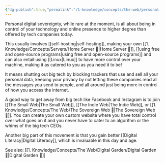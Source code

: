 ```yaml
---
{"dg-publish":true,"permalink":"/1-knowledge/concepts/the-web/personal-digital-sovereignty/","tags":["Personal-Digital-Sovereignty","privacy","indie-web","#main-concept","#buddhist-teachings","#tech"],"created":"2025-07-14T18:01:40.333+10:00","updated":"2025-07-25T12:49:38.004+10:00"}
---
```



Personal digital sovereignty, while rare at the moment, is all about being in control of your technology and online presence to higher degree than offered by tech companies today. 

This usually involves [[self-hosting\|self-hosting]], making your own [[1. Knowledge/Concepts/Servers/Home Server 🌳\|Home Server 🌳]], [[using free and open-source programs\|using free and open-source programs]] and can also entail using [[Linux\|Linux]] to have more control over your machine, making it as catered to you as you need it to be! 

It means shutting out big tech by blocking trackers that use and sell all your personal data, keeping your privacy by not letting these companies read all the messages you send to people, and all around just being more in control of how you access the internet. 

A good way to get away from big tech like Facebook and Instagram is to join [[The Small Web\|The Small Web]], [[The Indie Web\|The Indie Web]], or [[1. Knowledge/Concepts/The Web/The Sovereign Web 🌱\|The Sovereign Web 🌱]]. You can create your own custom website where you have total control over what goes on it and you never have to cater to an algorithm or the whims of the big tech CEOs.  

Another big part of this movement is that you gain better [[Digital Literacy\|Digital Literacy]], which is invaluable in this day and age.

See also:
[[1. Knowledge/Concepts/The Web/Digital Garden/Digital Garden 🌱\|Digital Garden 🌱]]
